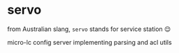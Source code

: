 # servo

from Australian slang, `servo` stands for service station 😌

micro-lc config server implementing parsing and acl utils
